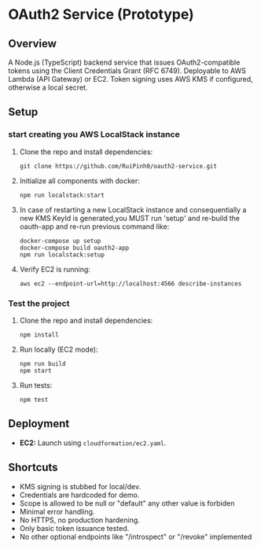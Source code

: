 # OAuth2 Service (Prototype)

## Overview

A Node.js (TypeScript) backend service that issues OAuth2-compatible tokens using the Client Credentials Grant (RFC 6749). Deployable to AWS Lambda (API Gateway) or EC2. Token signing uses AWS KMS if configured, otherwise a local secret.

## Setup
### start creating you AWS LocalStack instance

1. Clone the repo and install dependencies:
   ```
   git clone https://github.com/RuiPinh0/oauth2-service.git
   ```

2. Initialize all components with docker:
   ```
   npm run localstack:start
   ```

3. In case of restarting a new LocalStack instance and consequentially a new KMS KeyId is generated,you MUST run 'setup' and re-build the oauth-app and re-run previous command like:
   ```
   docker-compose up setup
   docker-compose build oauth2-app
   npm run localstack:setup
   ```

3. Verify EC2 is running:
   ```
   aws ec2 --endpoint-url=http://localhost:4566 describe-instances
   ```

### Test the project 

1. Clone the repo and install dependencies:
   ```
   npm install
   ```

2. Run locally (EC2 mode):
   ```
   npm run build
   npm start
   ```

3. Run tests:
   ```
   npm test
   ```


## Deployment
- **EC2:** Launch using `cloudformation/ec2.yaml`.

## Shortcuts

- KMS signing is stubbed for local/dev.
- Credentials are hardcoded for demo.
- Scope is allowed to be null or "default" any other value is forbiden 
- Minimal error handling.
- No HTTPS, no production hardening.
- Only basic token issuance tested.
- No other optional endpoints like "/introspect" or "/revoke" implemented